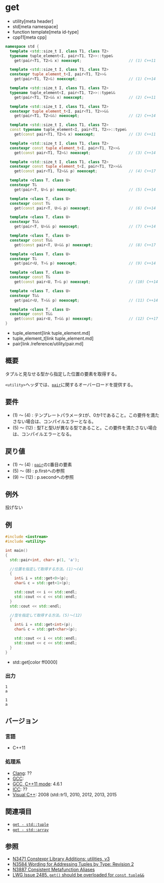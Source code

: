 # get
* utility[meta header]
* std[meta namespace]
* function template[meta id-type]
* cpp11[meta cpp]

```cpp
namespace std {
  template <std::size_t I, class T1, class T2>
  typename tuple_element<I, pair<T1, T2>>::type&
    get(pair<T1, T2>& x) noexcept;                     // (1) C++11

  template <std::size_t I, class T1, class T2>
  constexpr tuple_element_t<I, pair<T1, T2>>&
    get(pair<T1, T2>&) noexcept;                       // (1) C++14

  template <std::size_t I, class T1, class T2>
  typename tuple_element<I, pair<T1, T2>>::type&&
    get(pair<T1, T2>&& x) noexcept;                    // (2) C++11

  template <std::size_t I, class T1, class T2>
  constexpr tuple_element_t<I, pair<T1, T2>>&&
    get(pair<T1, T2>&&) noexcept;                      // (2) C++14

  template <std::size_t I, class T1, class T2>
  const typename tuple_element<I, pair<T1, T2>>::type&
    get(const pair<T1, T2>& x) noexcept;               // (3) C++11

  template <std::size_t I, class T1, class T2>
  constexpr const tuple_element_t<I, pair<T1, T2>>&
    get(const pair<T1, T2>&) noexcept;                 // (3) C++14

  template <std::size_t I, class T1, class T2>
  constexpr const tuple_element_t<I, pair<T1, T2>>&&
    get(const pair<T1, T2>&& p) noexcept;              // (4) C++17

  template <class T, class U>
  constexpr T&
    get(pair<T, U>& p) noexcept;                       // (5) C++14

  template <class T, class U>
  constexpr const T&
    get(const pair<T, U>& p) noexcept;                 // (6) C++14

  template <class T, class U>
  constexpr T&&
    get(pair<T, U>&& p) noexcept;                      // (7) C++14

  template <class T, class U>
  constexpr const T&&
    get(const pair<T, U>&& p) noexcept;                // (8) C++17

  template <class T, class U>
  constexpr T&
    get(pair<U, T>& p) noexcept;                       // (9) C++14

  template <class T, class U>
  constexpr const T&
    get(const pair<U, T>& p) noexcept;                 // (10) C++14

  template <class T, class U>
  constexpr T&&
    get(pair<U, T>&& p) noexcept;                      // (11) C++14

  template <class T, class U>
  constexpr const T&&
    get(const pair<U, T>&& p) noexcept;                // (12) C++17
}
```
* tuple_element[link tuple_element.md]
* tuple_element_t[link tuple_element.md]
* pair[link /reference/utility/pair.md]

## 概要
タプルと見なせる型から指定した位置の要素を取得する。

`<utility>`ヘッダでは、[`pair`](/reference/utility/pair.md)に関するオーバーロードを提供する。


## 要件
- (1) ～ (4) : テンプレートパラメータ`I`が、0か1であること。この要件を満たさない場合は、コンパイルエラーとなる。
- (5) ～ (12) : 型Tと型Uが異なる型であること。この要件を満たさない場合は、コンパイルエラーとなる。


## 戻り値

- (1) ～ (4) : [`pair`](/reference/utility/pair.md)の`I`番目の要素
- (5) ～ (8) : p.firstへの参照
- (9) ～ (12) : p.secondへの参照


## 例外
投げない


## 例
```cpp example
#include <iostream>
#include <utility>

int main()
{
  std::pair<int, char> p(1, 'a');

  //位置を指定して取得する方法。(1)〜(4)
  {
    int& i = std::get<0>(p);
    char& c = std::get<1>(p);

    std::cout << i << std::endl;
    std::cout << c << std::endl;
  }
  std::cout << std::endl;

  //型を指定して取得する方法。(5)〜(12)
  {
    int& i = std::get<int>(p);
    char& c = std::get<char>(p);

    std::cout << i << std::endl;
    std::cout << c << std::endl;
  }
}
```
* std::get[color ff0000]

### 出力
```
1
a

1
a
```

## バージョン
### 言語
- C++11

### 処理系
- [Clang](/implementation.md#clang): ??
- [GCC](/implementation.md#gcc): 
- [GCC, C++11 mode](/implementation.md#gcc): 4.6.1
- [ICC](/implementation.md#icc): ??
- [Visual C++](/implementation.md#visual_cpp): 2008 (std::tr1), 2010, 2012, 2013, 2015


## 関連項目
- [`get - std::tuple`](/reference/tuple/tuple/get.md)
- [`get - std::array`](/reference/array/array/get.md)


## 参照
- [N3471 Constexpr Library Additions: utilities, v3](http://www.open-std.org/jtc1/sc22/wg21/docs/papers/2012/n3471.html)
- [N3584 Wording for Addressing Tuples by Type: Revision 2](http://www.open-std.org/jtc1/sc22/wg21/docs/papers/2013/n3670.html)
- [N3887 Consistent Metafunction Aliases](http://www.open-std.org/jtc1/sc22/wg21/docs/papers/2014/n3887.pdf)
- [LWG Issue 2485. `get()` should be overloaded for `const tuple&&`](https://wg21.cmeerw.net/lwg/issue2485)
